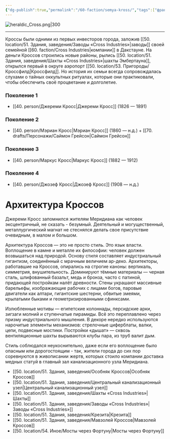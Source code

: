 ```yaml
---
{"dg-publish":true,"permalink":"/60-faction/semya-kross/","tags":["фракция/семья"]}
---
```


![heraldic_Cross.png|300](/img/user/90.%20files/heraldic_Cross.png)
***
Кроссы были одними из первых инвесторов города, заложив [[50. location/51. Здания, заведения/Заводы «Cross Industries»\|заводы]] своей семейной [[60. faction/Cross Industries\|компании]] в Дакстауне. 
На деньги Кроссов строились новые районы, рылись [[50. location/51. Здания, заведения/Шахты «Cross Industries»\|шахты Эмбертауна]], открылся первый в округе аэропорт [[50. location/53. Пригороды/Кроссфилд\|Кроссфилд]]. Но история их семьи всегда сопровождалась слухами о тайных оккультных ритуалах, которые они практиковали, чтобы обеспечить своё процветание и долголетие. 

### Поколение 1
- [[40. person/Джереми Кросс\|Джереми Кросс]] (1826 — 1891)
### Поколение 2
- [[40. person/Мэриан Кросс\|Мэриан Кросс]] (1860 — н.д.) + [[70. drafts/Персонажи/Саймон Грейсон\|Саймон Грейсон]] 
### Поколение 3
- [[40. person/Маркус Кросс\|Маркус Кросс]] (1882 — 1912)
### Поколение 4
- [[40. person/Джозеф Кросс\|Джозеф Кросс]] (1908 — н.д.)

# Архитектура Кроссов
Джереми Кросс запомнился жителям Меридиана как человек эксцентричный, не сказать - безумный. Деятельный и могущественный, металлургический магнат не стеснялся делать свое присутствие очевидным, в малом и большом. 

Архитектура Кроссов — это не просто стиль. Это язык власти. Воплощение в камне и металле их философии: человек должен возвышаться над природой. Основу стиля составляет индустриальный гигантизм, соединённый с мрачным величием ар-деко. Архитекторы, работавшие на Кроссов, опирались на строгие каноны: вертикаль, симметрия, внушительность. Доминируют тёмные материалы — черная сталь, шлифованный базальт, медь и бронза, часто с патиной, придающей постройкам налёт древности. Стены украшают массивные барельефы, изображающие рабочих с лицами богов, паровые двигатели как алтари, гигантские шестерни, обвитые змеями, крылатыми быками и геометризированными сфинксами.

Излюбленные мотивы — египетские колоннады, персидские арки, зигзаги молний и ступенчатые пирамиды. Всё это переплавлено через призму индустриального мышления. В декоре нередко используются нарочитые элементы механизмов: стрелочные циферблаты, валки, цепи, подвесные мостики. Постройки «дышат» — сквозь вентиляционные шахты вырываются клубы пара, из труб валит дым.

Стиль соблюдался неукоснительно, даже если его воплощение было опасным или дорогостоящим - так, жители города до сих пор соревнуются в живописании жертв, которых стоило компании доставка медных статуй в главный зал канализационного узла Меридиана.

- [[50. location/51. Здания, заведения/Особняк Кроссов\|Особняк Кроссов]] 
- [[50. location/51. Здания, заведения/Центральный канализационный узел\|Центральный канализационный узел]] 
- [[50. location/51. Здания, заведения/Шахты «Cross Industries»\|Шахты]] 
- [[50. location/51. Здания, заведения/Заводы «Cross Industries»\|Заводы «Cross Industries»]]
- [[50. location/51. Здания, заведения/Крезита\|Крезита]] 
- [[50. location/51. Здания, заведения/Мавзолей Кроссов\|Мавзолей Кроссов]]
- [[50. location/54. Иное/Мосты через Фортуну\|Мосты через Фортуну]]

